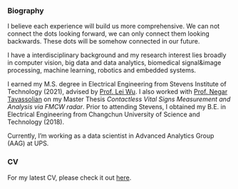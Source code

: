 ### Biography 

I believe each experience will build us more comprehensive. We can not connect the dots looking forward, we can only connect them looking backwards. These dots will be somehow connected in our future.

I have a interdisciplinary background and my research interest lies broadly in computer vision, big data and data analytics, biomedical signal&image processing, machine learning, robotics and embedded systems.

I earned my M.S. degree in Electrical Engineering from Stevens Institute of Technology (2021), advised by [Prof. Lei Wu](https://sites.google.com/site/leiwupes/News?authuser=0). I also worked with [Prof. Negar Tavassolian](https://www.tavassolian-lab.com/people) on my Master Thesis _Contactless Vital Signs Measurement and Analysis via FMCW radar_. Prior to attending Stevens, I obtained my B.E. in Electrical Engineering from Changchun University of Science and Technology (2018).

Currently, I’m working as a data scientist in Advanced Analytics Group (AAG) at UPS.

### CV

For my latest CV, please check it out [here](https://winstonyang117.github.io/cv/).


